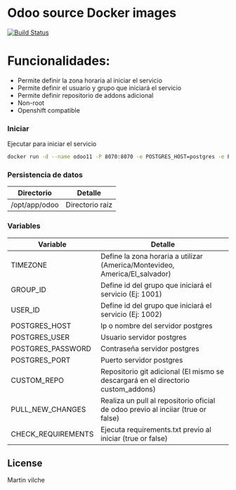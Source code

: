 # Odoo source Docker images

[![Build Status](https://travis-ci.org/joemccann/dillinger.svg?branch=master)](https://travis-ci.org/joemccann/dillinger)


# Funcionalidades:

  - Permite definir la zona horaria al iniciar el servicio
  - Permite definir el usuario y grupo que iniciará el servicio
  - Permite definir repositorio de addons adicional
  - Non-root
  - Openshift compatible

### Iniciar


Ejecutar para iniciar el servicio

```sh
docker run -d --name odoo11 -P 8070:8070 -e POSTGRES_HOST=postgres -e POSTGRES_PASSWORD=12345 -e POSTGRES_USER=odoo -e POSTGRES_PORT=5432 -e TIMEZONE=America/Montevideo -e USER_ID=1000 -e GROUP_ID=1000 -v $PWD/odoo:/opt/app/odoo mvilche/odoo:11-alpine3.9

```

### Persistencia de datos


| Directorio | Detalle |
| ------ | ------ |
| /opt/app/odoo | Directorio raiz |


### Variables


| Variable | Detalle |
| ------ | ------ |
| TIMEZONE | Define la zona horaria a utilizar (America/Montevideo, America/El_salvador) |
| GROUP_ID | Define id del grupo que iniciará el servicio (Ej: 1001) |
| USER_ID | Define id del grupo que iniciará el servicio (Ej: 1002) |
| POSTGRES_HOST | Ip o nombre del servidor postgres |
| POSTGRES_USER | Usuario servidor postgres |
| POSTGRES_PASSWORD | Contraseña servidor postgres |
| POSTGRES_PORT | Puerto servidor postgres |
| CUSTOM_REPO  | Repositorio git adicional (El mismo se descargará en el directorio custom_addons) |
| PULL_NEW_CHANGES | Realiza un pull al repositorio oficial de odoo previo al inciiar (true or false) |
| CHECK_REQUIREMENTS | Ejecuta requirements.txt previo al iniciar (true or false) |

License
----

Martin vilche
